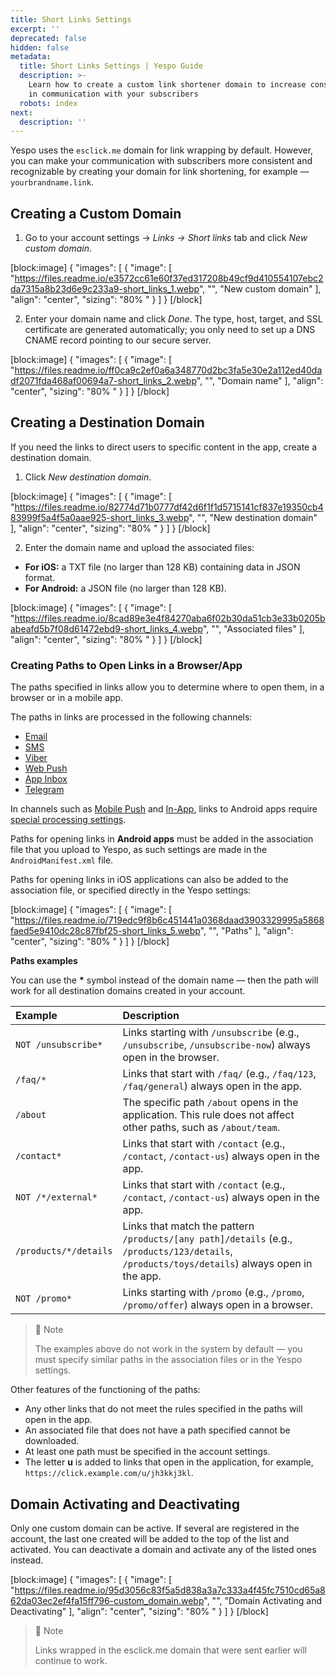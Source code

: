 ```yaml
---
title: Short Links Settings
excerpt: ''
deprecated: false
hidden: false
metadata:
  title: Short Links Settings | Yespo Guide
  description: >-
    Learn how to create a custom link shortener domain to increase consistency
    in communication with your subscribers
  robots: index
next:
  description: ''
---
```

Yespo uses the `esclick.me` domain for link wrapping by default. However, you can make your communication with subscribers more consistent and recognizable by creating your domain for link shortening, for example — `yourbrandname.link`.

## Creating a Custom Domain

1. Go to your account settings → _Links → Short links_ tab and click _New custom domain_.

[block:image]
{
  "images": [
    {
      "image": [
        "https://files.readme.io/e3572cc61e60f37ed317208b49cf9d410554107ebc2da7315a8b23d6e9c233a9-short_links_1.webp",
        "",
        "New custom domain"
      ],
      "align": "center",
      "sizing": "80% "
    }
  ]
}
[/block]


2. Enter your domain name and click _Done_. The type, host, target, and SSL certificate are generated automatically; you only need to set up a DNS CNAME record pointing to our secure server.

[block:image]
{
  "images": [
    {
      "image": [
        "https://files.readme.io/ff0ca9c2ef0a6a348770d2bc3fa5e30e2a112ed40dadf2071fda468af00694a7-short_links_2.webp",
        "",
        "Domain name"
      ],
      "align": "center",
      "sizing": "80% "
    }
  ]
}
[/block]


## Creating a Destination Domain

If you need the links to direct users to specific content in the app, create a destination domain.

1. Click _New destination domain_.

[block:image]
{
  "images": [
    {
      "image": [
        "https://files.readme.io/82774d71b0777df42d6f1f1d5715141cf837e19350cb483999f5a4f5a0aae925-short_links_3.webp",
        "",
        "New destination domain"
      ],
      "align": "center",
      "sizing": "80% "
    }
  ]
}
[/block]


2. Enter the domain name and upload the associated files:

- **For iOS:** a TXT file (no larger than 128 KB) containing data in JSON format.
- **For Android:** a JSON file (no larger than 128 KB).

[block:image]
{
  "images": [
    {
      "image": [
        "https://files.readme.io/8cad89e3e4f84270aba6f02b30da51cb3e33b0205babeafd5b7f08d61472ebd9-short_links_4.webp",
        "",
        "Associated files"
      ],
      "align": "center",
      "sizing": "80% "
    }
  ]
}
[/block]


### Creating Paths to Open Links in a Browser/App

The paths specified in links allow you to determine where to open them, in a browser or in a mobile app.

The paths in links are processed in the following channels:

- [Email](https://docs.yespo.io/docs/email-setting-up)
- [SMS](https://docs.yespo.io/docs/sms)
- [Viber](https://docs.yespo.io/docs/viber)
- [Web Push](https://docs.yespo.io/docs/web-push)
- [App Inbox](https://docs.yespo.io/docs/app-inbox)
- [Telegram](https://docs.yespo.io/docs/telegram)

In channels such as [Mobile Push](https://docs.yespo.io/docs/mobile-push) and [In-App](https://docs.yespo.io/docs/in-app), links to Android apps require [special processing settings](https://docs.yespo.io/reference/android-push-handling#deeplinks).

Paths for opening links in **Android apps** must be added in the association file that you upload to Yespo, as such settings are made in the `AndroidManifest.xml` file.

Paths for opening links in iOS applications can also be added to the association file, or specified directly in the Yespo settings:

[block:image]
{
  "images": [
    {
      "image": [
        "https://files.readme.io/719edc9f8b6c451441a0368daad3903329995a5868faed5e9410dc28c87fbf25-short_links_5.webp",
        "",
        "Paths"
      ],
      "align": "center",
      "sizing": "80% "
    }
  ]
}
[/block]


**Paths examples**

You can use the **\*** symbol instead of the domain name — then the path will work for all destination domains created in your account.

| Example               | Description                                                                                                                                   |
| :-------------------- | :-------------------------------------------------------------------------------------------------------------------------------------------- |
| `NOT /unsubscribe*`   | Links starting with `/unsubscribe` (e.g., `/unsubscribe`, `/unsubscribe-now`) always open in the browser.                                     |
| `/faq/*`              | Links that start with `/faq/` (e.g., `/faq/123`, `/faq/general`) always open in the app.                                                      |
| `/about`              | The specific path `/about` opens in the application. This rule does not affect other paths, such as `/about/team`.                            |
| `/contact*`           | Links that start with `/contact` (e.g., `/contact`, `/contact-us`) always open in the app.                                                    |
| `NOT /*/external*`    | Links that start with `/contact` (e.g., `/contact`, `/contact-us`)  always open in the app.                                                   |
| `/products/*/details` | Links that match the pattern `/products/[any path]/details` (e.g., `/products/123/details`, `/products/toys/details`) always open in the app. |
| `NOT /promo*`         | Links starting with `/promo` (e.g., `/promo`, `/promo/offer`) always open in a browser.                                                       |

> 📘 Note
> 
> The examples above do not work in the system by default — you must specify similar paths in the association files or in the Yespo settings.

Other features of the functioning of the paths:

- Any other links that do not meet the rules specified in the paths will open in the app.
- An associated file that does not have a path specified cannot be downloaded.
- At least one path must be specified in the account settings.
- The letter **u** is added to links that open in the application, for example, `https://click.example.com/u/jh3kkj3kl`.

## Domain Activating and Deactivating

Only one custom domain can be active. If several are registered in the account, the last one created will be added to the top of the list and activated. You can deactivate a domain and activate any of the listed ones instead.

[block:image]
{
  "images": [
    {
      "image": [
        "https://files.readme.io/95d3056c83f5a5d838a3a7c333a4f45fc7510cd65a862da03ec2ef4fa15ff796-custom_domain.webp",
        "",
        "Domain Activating and Deactivating"
      ],
      "align": "center",
      "sizing": "80% "
    }
  ]
}
[/block]


> 📘 Note
> 
> Links wrapped in the esclick.me domain that were sent earlier will continue to work.